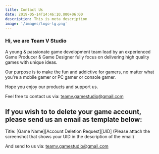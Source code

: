 ```yaml
---
title: Contact Us
date: 2019-05-14T14:46:10.000+06:00
description: This is meta description
image: '/images/logo-lg.png'
---
```


### Hi, we are **Team V Studio**

A young & passionate game development team lead by an experienced Game Producer & Game Designer fully focus on delivering high quality games with unique ideas.

Our purpose is to make the fun and addictive for gamers, no matter what you're a mobile gamer or PC gamer or console gamer.

Hope you enjoy our products and support us.

Feel free to contact us via:
[teamv.gamestudio@gmail.com](mailto:teamv.gamestudio@gmail.com)


## **If you wish to to delete your game account, please send us an email as template below:**

Title: [Game Name][Account Deletion Request][UID]
(Please attach the screenshot that shows your UID in the description of the email)

And send to us via: [teamv.gamestudio@gmail.com](mailto:teamv.gamestudio@gmail.com)
